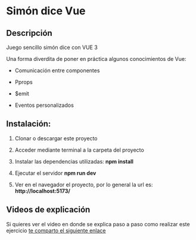 # Simón dice Vue

## Descripción
Juego sencillo simón dice con VUE 3

Una forma diverdita de poner en práctica algunos conocimientos de Vue:

-  Comunicación entre componentes

-  Pprops

- $emit

- Eventos personalizados



## Instalación:

1) Clonar o descargar este proyecto

2) Acceder mediante terminal a la carpeta del proyecto

3) Instalar las dependencias utilizadas:  <b>npm install</b>

4) Ejecutar el servidor <b>npm run dev</b>

5) Ver en el navegador el proyecto, por lo general la url es: <b>http://localhost:5173/</b>

## Videos de explicación

Si quieres ver el video en donde se explica paso a paso como realizar este ejercicio [te comparto el siguiente enlace](https://youtu.be/SUFFx5QqVco)
